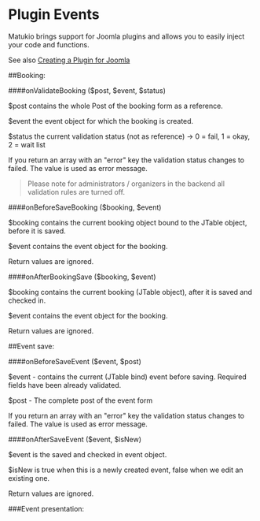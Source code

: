 # Plugin Events

Matukio brings support for Joomla plugins and allows  you to easily inject your code and functions.

See also [Creating a Plugin for Joomla](https://docs.joomla.org/J3.x:Creating_a_Plugin_for_Joomla)

##Booking:

####onValidateBooking ($post, $event, $status)

$post contains the whole Post of the booking form as a reference.

$event the event object for which the booking is created.

$status the current validation status (not as reference) -> 0 = fail, 1 = okay, 2 = wait list

If you return an array with an "error" key the validation status changes to failed. The value is used as error message.

>Please note for administrators / organizers in the backend all validation rules are turned off.

####onBeforeSaveBooking ($booking, $event)

$booking contains the current booking object bound to the JTable object, before it is saved. 

$event contains the event object for the booking.

Return values are ignored.

####onAfterBookingSave ($booking, $event)

$booking contains the current booking (JTable object), after it is saved and checked in. 

$event contains the event object for the booking.

Return values are ignored.

##Event save: 

####onBeforeSaveEvent ($event, $post)

$event - contains the current (JTable bind) event before saving. Required fields have been already validated.

$post - The complete post of the event form

If you return an array with an "error" key the validation status changes to failed. The value is used as error message.

####onAfterSaveEvent ($event, $isNew)

$event is the saved and checked in event object. 

$isNew is true when this is a newly created event, false when we edit an existing one.

Return values are ignored.

###Event presentation:

